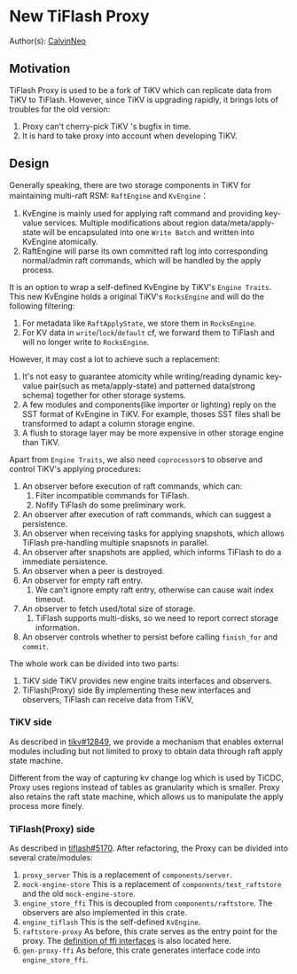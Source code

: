 # New TiFlash Proxy

Author(s): [CalvinNeo](github.com/CalvinNeo)

## Motivation

TiFlash Proxy is used to be a fork of TiKV which can replicate data from TiKV to TiFlash. However, since TiKV is upgrading rapidly, it brings lots of troubles for the old version:
1. Proxy can't cherry-pick TiKV 's bugfix in time.
2. It is hard to take proxy into account when developing TiKV.

## Design

Generally speaking, there are two storage components in TiKV for maintaining multi-raft RSM: `RaftEngine` and `KvEngine`：
1. KvEngine is mainly used for applying raft command and providing key-value services.
   Multiple modifications about region data/meta/apply-state will be encapsulated into one `Write Batch` and written into KvEngine atomically.
2. RaftEngine will parse its own committed raft log into corresponding normal/admin raft commands, which will be handled by the apply process.

It is an option to wrap a self-defined KvEngine by TiKV's `Engine Traits`. This new KvEngine holds a original TiKV's `RocksEngine` and will do the following filtering:
1. For metadata like `RaftApplyState`, we store them in `RocksEngine`.
2. For KV data in `write`/`lock`/`default` cf, we forward them to TiFlash and will no longer write to `RocksEngine`.

However, it may cost a lot to achieve such a replacement:
1. It's not easy to guarantee atomicity while writing/reading dynamic key-value pair(such as meta/apply-state) and patterned data(strong schema) together for other storage systems.
2. A few modules and components(like importer or lighting) reply on the SST format of KvEngine in TiKV. For example, thoses SST files shall be transformed to adapt a column storage engine.
3. A flush to storage layer may be more expensive in other storage engine than TiKV.

Apart from `Engine Traits`, we also need `coprocessor`s to observe and control TiKV's applying procedures:
1. An observer before execution of raft commands, which can:
   1. Filter incompatible commands for TiFlash.
   1. Nofify TiFlash do some preliminary work.
2. An observer after execution of raft commands, which can suggest a persistence.
3. An observer when receiving tasks for applying snapshots, which allows TiFlash pre-handling multiple snapsnots in parallel.
4. An observer after snapshots are applied, which informs TiFlash to do a immediate persistence.
5. An observer when a peer is destroyed.
6. An observer for empty raft entry.
   1. We can't ignore empty raft entry, otherwise can cause wait index timeout.
7. An observer to fetch used/total size of storage.
   1. TiFlash supports multi-disks, so we need to report correct storage information.
8. An observer controls whether to persist before calling `finish_for` and `commit`.

The whole work can be divided into two parts:
1. TiKV side
   TiKV provides new engine traits interfaces and observers.
2. TiFlash(Proxy) side
   By implementing these new interfaces and observers, TiFlash can receive data from TiKV,

### TiKV side
As described in [tikv#12849](https://github.com/tikv/tikv/issues/12849), we provide a mechanism that enables external modules including but not limited to proxy to obtain data through raft apply state machine.

Different from the way of capturing kv change log which is used by TiCDC, Proxy uses regions instead of tables as granularity which is smaller. Proxy also retains the raft state machine, which allows us to manipulate the apply process more finely.

### TiFlash(Proxy) side
As described in [tiflash#5170](https://github.com/pingcap/tiflash/issues/5170).
After refactoring, the Proxy can be divided into several crate/modules:
1. `proxy_server`
   This is a replacement of `components/server`.
2. `mock-engine-store`
   This is a replacement of `components/test_raftstore` and the old `mock-engine-store`.
3. `engine_store_ffi`
   This is decoupled from `components/raftstore`. The observers are also implemented in this crate.
4. `engine_tiflash`
   This is the self-defined `KvEngine`.
5. `raftstore-proxy`
   As before, this crate serves as the entry point for the proxy. The [definition of ffi interfaces](../raftstore-proxy/ffi/src/RaftStoreProxyFFI) is also located here.
6. `gen-proxy-ffi`
   As before, this crate generates interface code into `engine_store_ffi`.